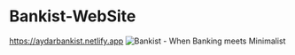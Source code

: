 # Bankist-WebSite


https://aydarbankist.netlify.app
![Bankist - When Banking meets Minimalist](https://user-images.githubusercontent.com/62577539/220338107-050e0d81-5dd8-48af-9182-15d06ca41e98.png)
